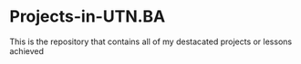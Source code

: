 # Projects-in-UTN.BA
This is the repository that contains all of my destacated projects or lessons achieved
